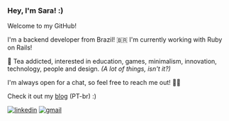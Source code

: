 ### Hey, I'm Sara! :)
Welcome to my GitHub! 

I'm a backend developer from Brazil! 🇧🇷 I'm currently working with Ruby on Rails!

🍵 Tea addicted, interested in education, games, minimalism, innovation, technology, people and design. *(A lot of things, isn't it?)*

I'm always open for a chat, so feel free to reach me out! 🖖🏻

Check it out my [blog](https://saralonngren.github.io/) (PT-br) :)

[![linkedin](https://img.shields.io/badge/Linkedin-blue?style=flat-square&logo=linkedin)](https://www.linkedin.com/in/saralonngren)
[![gmail](https://img.shields.io/badge/Gmail-blue?style=flat-square&logo=Gmail&logoColor=white)](mailto:saralonngren@gmail.com)

